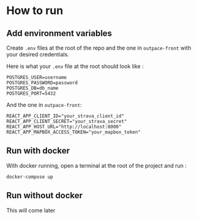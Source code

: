 # How to run

## Add environment variables 

Create `.env` files at the root of the repo and the one in `outpace-front` with your desired credentials. 

Here is what your `.env` file at the root should look like :

```
POSTGRES_USER=username
POSTGRES_PASSWORD=password
POSTGRES_DB=db_name
POSTGRES_PORT=5432
```

And the one in `outpace-front`:

```
REACT_APP_CLIENT_ID="your_strava_client_id"
REACT_APP_CLIENT_SECRET="your_strava_secret"
REACT_APP_HOST_URL="http://localhost:8000"
REACT_APP_MAPBOX_ACCESS_TOKEN="your_mapbox_token"
```

## Run with docker

With docker running, open a terminal at the root of the project and run :

```console
docker-compose up
```

## Run without docker

This will come later
